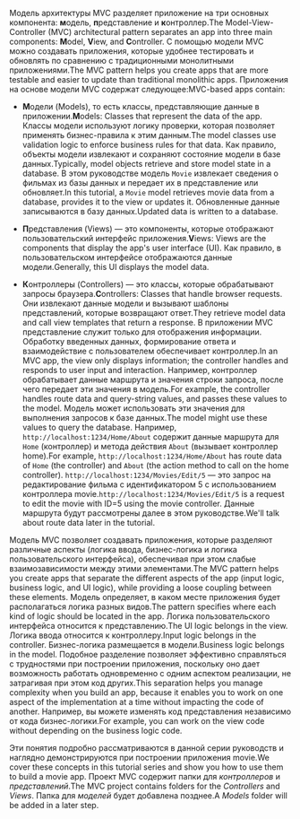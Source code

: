 <span data-ttu-id="7f718-101">Модель архитектуры MVC разделяет приложение на три основных компонента: **м**одель, **п**редставление и **к**онтроллер.</span><span class="sxs-lookup"><span data-stu-id="7f718-101">The Model-View-Controller (MVC) architectural pattern separates an app into three main components: **M**odel, **V**iew, and **C**ontroller.</span></span> <span data-ttu-id="7f718-102">С помощью модели MVC можно создавать приложения, которые удобнее тестировать и обновлять по сравнению с традиционными монолитными приложениями.</span><span class="sxs-lookup"><span data-stu-id="7f718-102">The MVC pattern helps you create apps that are more testable and easier to update than traditional monolithic apps.</span></span> <span data-ttu-id="7f718-103">Приложения на основе модели MVC содержат следующее:</span><span class="sxs-lookup"><span data-stu-id="7f718-103">MVC-based apps contain:</span></span>

* <span data-ttu-id="7f718-104">**М**одели (Models), то есть классы, представляющие данные в приложении.</span><span class="sxs-lookup"><span data-stu-id="7f718-104">**M**odels: Classes that represent the data of the app.</span></span> <span data-ttu-id="7f718-105">Классы модели используют логику проверки, которая позволяет применять бизнес-правила к этим данным.</span><span class="sxs-lookup"><span data-stu-id="7f718-105">The model classes use validation logic to enforce business rules for that data.</span></span> <span data-ttu-id="7f718-106">Как правило, объекты модели извлекают и сохраняют состояние модели в базе данных.</span><span class="sxs-lookup"><span data-stu-id="7f718-106">Typically, model objects retrieve and store model state in a database.</span></span> <span data-ttu-id="7f718-107">В этом руководстве модель `Movie` извлекает сведения о фильмах из базы данных и передает их в представление или обновляет.</span><span class="sxs-lookup"><span data-stu-id="7f718-107">In this tutorial, a `Movie` model retrieves movie data from a database, provides it to the view or updates it.</span></span> <span data-ttu-id="7f718-108">Обновленные данные записываются в базу данных.</span><span class="sxs-lookup"><span data-stu-id="7f718-108">Updated data is written to a database.</span></span>

* <span data-ttu-id="7f718-109">**П**редставления (Views) — это компоненты, которые отображают пользовательский интерфейс приложения.</span><span class="sxs-lookup"><span data-stu-id="7f718-109">**V**iews: Views are the components that display the app's user interface (UI).</span></span> <span data-ttu-id="7f718-110">Как правило, в пользовательском интерфейсе отображаются данные модели.</span><span class="sxs-lookup"><span data-stu-id="7f718-110">Generally, this UI displays the model data.</span></span>

* <span data-ttu-id="7f718-111">**К**онтроллеры (Controllers) — это классы, которые обрабатывают запросы браузера.</span><span class="sxs-lookup"><span data-stu-id="7f718-111">**C**ontrollers: Classes that handle browser requests.</span></span> <span data-ttu-id="7f718-112">Они извлекают данные модели и вызывают шаблоны представлений, которые возвращают ответ.</span><span class="sxs-lookup"><span data-stu-id="7f718-112">They retrieve model data and call view templates that return a response.</span></span> <span data-ttu-id="7f718-113">В приложении MVC представление служит только для отображения информации. Обработку введенных данных, формирование ответа и взаимодействие с пользователем обеспечивает контроллер.</span><span class="sxs-lookup"><span data-stu-id="7f718-113">In an MVC app, the view only displays information; the controller handles and responds to user input and interaction.</span></span> <span data-ttu-id="7f718-114">Например, контроллер обрабатывает данные маршрута и значения строки запроса, после чего передает эти значения в модель.</span><span class="sxs-lookup"><span data-stu-id="7f718-114">For example, the controller handles route data and query-string values, and passes these values to the model.</span></span> <span data-ttu-id="7f718-115">Модель может использовать эти значения для выполнения запросов к базе данных.</span><span class="sxs-lookup"><span data-stu-id="7f718-115">The model might use these values to query the database.</span></span> <span data-ttu-id="7f718-116">Например, `http://localhost:1234/Home/About` содержит данные маршрута для `Home` (контроллер) и метода действия `About` (вызывает контроллер home).</span><span class="sxs-lookup"><span data-stu-id="7f718-116">For example, `http://localhost:1234/Home/About` has route data of `Home` (the controller) and `About` (the action method to call on the home controller).</span></span> <span data-ttu-id="7f718-117">`http://localhost:1234/Movies/Edit/5` — это запрос на редактирование фильма с идентификатором 5 с использованием контроллера movie.</span><span class="sxs-lookup"><span data-stu-id="7f718-117">`http://localhost:1234/Movies/Edit/5` is a request to edit the movie with ID=5 using the movie controller.</span></span>  <span data-ttu-id="7f718-118">Данные маршрута будут рассмотрены далее в этом руководстве.</span><span class="sxs-lookup"><span data-stu-id="7f718-118">We'll talk about route data later in the tutorial.</span></span>

<span data-ttu-id="7f718-119">Модель MVC позволяет создавать приложения, которые разделяют различные аспекты (логика ввода, бизнес-логика и логика пользовательского интерфейса), обеспечивая при этом слабые взаимозависимости между этими элементами.</span><span class="sxs-lookup"><span data-stu-id="7f718-119">The MVC pattern helps you create apps that separate the different aspects of the app (input logic, business logic, and UI logic), while providing a loose coupling between these elements.</span></span> <span data-ttu-id="7f718-120">Модель определяет, в каком месте приложения будет располагаться логика разных видов.</span><span class="sxs-lookup"><span data-stu-id="7f718-120">The pattern specifies where each kind of logic should be located in the app.</span></span> <span data-ttu-id="7f718-121">Логика пользовательского интерфейса относится к представлению.</span><span class="sxs-lookup"><span data-stu-id="7f718-121">The UI logic belongs in the view.</span></span> <span data-ttu-id="7f718-122">Логика ввода относится к контроллеру.</span><span class="sxs-lookup"><span data-stu-id="7f718-122">Input logic belongs in the controller.</span></span> <span data-ttu-id="7f718-123">Бизнес-логика размещается в модели.</span><span class="sxs-lookup"><span data-stu-id="7f718-123">Business logic belongs in the model.</span></span> <span data-ttu-id="7f718-124">Подобное разделение позволяет эффективно справляться с трудностями при построении приложения, поскольку оно дает возможность работать одновременно с одним аспектом реализации, не затрагивая при этом код других.</span><span class="sxs-lookup"><span data-stu-id="7f718-124">This separation helps you manage complexity when you build an app, because it enables you to work on one aspect of the implementation at a time without impacting the code of another.</span></span> <span data-ttu-id="7f718-125">Например, вы можете изменять код представления независимо от кода бизнес-логики.</span><span class="sxs-lookup"><span data-stu-id="7f718-125">For example, you can work on the view code without depending on the business logic code.</span></span>

<span data-ttu-id="7f718-126">Эти понятия подробно рассматриваются в данной серии руководств и наглядно демонстрируются при построении приложения movie.</span><span class="sxs-lookup"><span data-stu-id="7f718-126">We cover these concepts in this tutorial series and show you how to use them to build a movie app.</span></span> <span data-ttu-id="7f718-127">Проект MVC содержит папки для *контроллеров* и *представлений*.</span><span class="sxs-lookup"><span data-stu-id="7f718-127">The MVC project contains folders for the *Controllers* and *Views*.</span></span> <span data-ttu-id="7f718-128">Папка для *моделей* будет добавлена позднее.</span><span class="sxs-lookup"><span data-stu-id="7f718-128">A *Models* folder will be added in a later step.</span></span>


